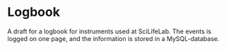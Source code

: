Logbook
=======

A draft for a logbook for instruments used at SciLifeLab. The events is logged on one page, and the information is stored in a MySQL-database. 
